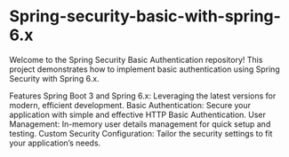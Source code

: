 # Spring-security-basic-with-spring-6.x
Welcome to the Spring Security Basic Authentication repository! This project demonstrates how to implement basic authentication using Spring Security with Spring 6.x.

Features
Spring Boot 3 and Spring 6.x: Leveraging the latest versions for modern, efficient development.
Basic Authentication: Secure your application with simple and effective HTTP Basic Authentication.
User Management: In-memory user details management for quick setup and testing.
Custom Security Configuration: Tailor the security settings to fit your application’s needs.
